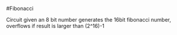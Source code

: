 #Fibonacci

Circuit given an 8 bit number generates the 16bit fibonacci number, overflows if result is larger
than (2^16)-1
